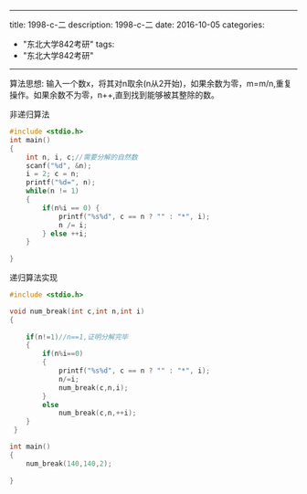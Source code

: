 
---
title: 1998-c-二
description: 1998-c-二
date: 2016-10-05
categories:
  - "东北大学842考研"
tags:
  - "东北大学842考研"

---


算法思想: 输入一个数x，将其对n取余(n从2开始)，如果余数为零，m=m/n,重复操作。如果余数不为零，n++,直到找到能够被其整除的数。

非递归算法 

```cpp
#include <stdio.h>
int main()
{
    int n, i, c;//需要分解的自然数 
    scanf("%d", &n);
    i = 2; c = n;
    printf("%d=", n);
    while(n != 1)
    {
        if(n%i == 0) {
            printf("%s%d", c == n ? "" : "*", i);
            n /= i;
        } else ++i;
    }
    
}
```

递归算法实现

```cpp
#include <stdio.h>

void num_break(int c,int n,int i)
{
	
	if(n!=1)//n==1,证明分解完毕 
	{
		if(n%i==0)
		{
			printf("%s%d", c == n ? "" : "*", i);
			n/=i;
			num_break(c,n,i);
		}	
		else
			num_break(c,n,++i);
	}
 } 

int main()
{
	num_break(140,140,2); 
    
}
```

